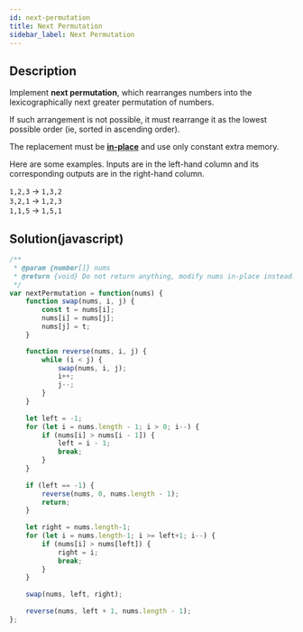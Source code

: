 ```yaml
---
id: next-permutation
title: Next Permutation
sidebar_label: Next Permutation
---
```

## Description
<div class="description">
<p>Implement <strong>next permutation</strong>, which rearranges numbers into the lexicographically next greater permutation of numbers.</p>

<p>If such arrangement is not possible, it must rearrange it as the lowest possible order (ie, sorted in ascending order).</p>

<p>The replacement must be <strong><a href="http://en.wikipedia.org/wiki/In-place_algorithm" target="_blank">in-place</a></strong> and use only constant&nbsp;extra memory.</p>

<p>Here are some examples. Inputs are in the left-hand column and its corresponding outputs are in the right-hand column.</p>

<p><code>1,2,3</code> &rarr; <code>1,3,2</code><br />
<code>3,2,1</code> &rarr; <code>1,2,3</code><br />
<code>1,1,5</code> &rarr; <code>1,5,1</code></p>

</div>

## Solution(javascript)
```javascript
/**
 * @param {number[]} nums
 * @return {void} Do not return anything, modify nums in-place instead.
 */
var nextPermutation = function(nums) {
    function swap(nums, i, j) {
        const t = nums[i];
        nums[i] = nums[j];
        nums[j] = t;
    }

    function reverse(nums, i, j) {
        while (i < j) {
            swap(nums, i, j);
            i++;
            j--;
        }
    }
    
    let left = -1;
    for (let i = nums.length - 1; i > 0; i--) {
        if (nums[i] > nums[i - 1]) {
            left = i - 1;
            break;
        }
    }
 
    if (left == -1) {
        reverse(nums, 0, nums.length - 1);
        return;
    }
 
    let right = nums.length-1;
    for (let i = nums.length-1; i >= left+1; i--) {
        if (nums[i] > nums[left]) {
            right = i;
            break;
        }
    }
 
    swap(nums, left, right);
 
    reverse(nums, left + 1, nums.length - 1);
};
```